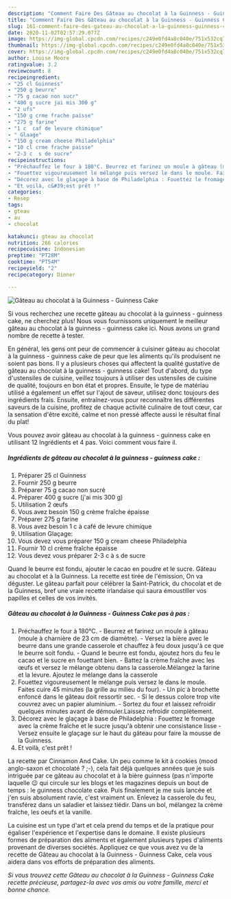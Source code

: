```yaml
---
description: "Comment Faire Des Gâteau au chocolat à la Guinness - Guinness Cake"
title: "Comment Faire Des Gâteau au chocolat à la Guinness - Guinness Cake"
slug: 161-comment-faire-des-gateau-au-chocolat-a-la-guinness-guinness-cake
date: 2020-11-02T02:57:29.077Z
image: https://img-global.cpcdn.com/recipes/c249e0fd4a8c040e/751x532cq70/gateau-au-chocolat-a-la-guinness-guinness-cake-photo-principale-de-la-recette.jpg
thumbnail: https://img-global.cpcdn.com/recipes/c249e0fd4a8c040e/751x532cq70/gateau-au-chocolat-a-la-guinness-guinness-cake-photo-principale-de-la-recette.jpg
cover: https://img-global.cpcdn.com/recipes/c249e0fd4a8c040e/751x532cq70/gateau-au-chocolat-a-la-guinness-guinness-cake-photo-principale-de-la-recette.jpg
author: Louise Moore
ratingvalue: 3.2
reviewcount: 8
recipeingredient:
- "25 cl Guinness"
- "250 g beurre"
- "75 g cacao non sucr"
- "400 g sucre jai mis 300 g"
- "2 ufs"
- "150 g crme frache paisse"
- "275 g farine"
- "1 c  caf de levure chimique"
- " Glaage"
- "150 g cream cheese Philadelphia"
- "10 cl crme frache paisse"
- "2-3 c  s de sucre"
recipeinstructions:
- "Préchauffez le four à 180°C. Beurrez et farinez un moule à gâteau (moule à charnière de 23 cm de diamètre). Versez la bière avec le beurre dans une grande casserole et chauffez à feu doux jusqu&#39;à ce que le beurre soit fondu. Quand le beurre est fondu, ajoutez hors du feu le cacao et le sucre en fouettant bien. Battez la crème fraîche avec les œufs et versez le mélange obtenu dans la casserole.Mélangez la farine et la levure. Ajoutez le mélange dans la casserole"
- "Fouettez vigoureusement le mélange puis versez le dans le moule. Faites cuire 45 minutes (la grille au milieu du four). Un pic à brochette enfoncé dans le gâteau doit ressortir sec. Si le dessus colore trop vite couvrez avec un papier aluminium. Sortez du four et laissez refroidir quelques minutes avant de démouler.Laissez refroidir complètement."
- "Décorez avec le glaçage à base de Philadelphia : Fouettez le fromage avec la crème fraîche et le sucre jusqu&#39;à obtenir une consistance lisse Versez ensuite le glaçage sur le haut du gâteau pour faire la mousse de la Guinness."
- "Et voilà, c&#39;est prêt !"
categories:
- Resep
tags:
- gteau
- au
- chocolat

katakunci: gteau au chocolat 
nutrition: 266 calories
recipecuisine: Indonesian
preptime: "PT28M"
cooktime: "PT54M"
recipeyield: "2"
recipecategory: Dinner

---
```



![Gâteau au chocolat à la Guinness - Guinness Cake](https://img-global.cpcdn.com/recipes/c249e0fd4a8c040e/751x532cq70/gateau-au-chocolat-a-la-guinness-guinness-cake-photo-principale-de-la-recette.jpg)

Si vous recherchez une recette gâteau au chocolat à la guinness - guinness cake, ne cherchez plus! Nous vous fournissons uniquement le meilleur gâteau au chocolat à la guinness - guinness cake ici. Nous avons un grand nombre de recette à tester.

En général, les gens ont peur de commencer à cuisiner gâteau au chocolat à la guinness - guinness cake de peur que les aliments qu'ils produisent ne soient pas bons. Il y a plusieurs choses qui affectent la qualité gustative de gâteau au chocolat à la guinness - guinness cake! Tout d'abord, du type d'ustensiles de cuisine, veillez toujours à utiliser des ustensiles de cuisine de qualité, toujours en bon état et propres. Ensuite, le type de matériau utilisé a également un effet sur l'ajout de saveur, utilisez donc toujours des ingrédients frais. Ensuite, entraînez-vous pour reconnaître les différentes saveurs de la cuisine, profitez de chaque activité culinaire de tout cœur, car la sensation d'être excité, calme et non pressé affecte aussi le résultat final du plat!

<!--inarticleads1-->

Vous pouvez avoir gâteau au chocolat à la guinness - guinness cake en utilisant 12 Ingrédients et 4 pas. Voici comment vous faire il.

##### Ingrédients de gâteau au chocolat à la guinness - guinness cake :

1. Préparer 25 cl Guinness
1. Fournir 250 g beurre
1. Préparer 75 g cacao non sucré
1. Préparer 400 g sucre (j&#39;ai mis 300 g)
1. Utilisation 2 œufs
1. Vous avez besoin 150 g crème fraîche épaisse
1. Préparer 275 g farine
1. Vous avez besoin 1 c à café de levure chimique
1. Utilisation  Glaçage:
1. Vous devez vous préparer 150 g cream cheese Philadelphia
1. Fournir 10 cl crème fraîche épaisse
1. Vous devez vous préparer 2-3 c à s de sucre


Quand le beurre est fondu, ajouter le cacao en poudre et le sucre. Gâteau au chocolat et à la Guinness. La recette est tirée de l&#39;émission, On va déguster. Le gâteau parfait pour célébrer la Saint-Patrick, du chocolat et de la Guinness, bref une vraie recette irlandaise qui saura émoustiller vos papilles et celles de vos invités. 

<!--inarticleads2-->

##### Gâteau au chocolat à la Guinness - Guinness Cake pas à pas :

1. Préchauffez le four à 180°C. - Beurrez et farinez un moule à gâteau (moule à charnière de 23 cm de diamètre). - Versez la bière avec le beurre dans une grande casserole et chauffez à feu doux jusqu&#39;à ce que le beurre soit fondu. - Quand le beurre est fondu, ajoutez hors du feu le cacao et le sucre en fouettant bien. - Battez la crème fraîche avec les œufs et versez le mélange obtenu dans la casserole.Mélangez la farine et la levure. Ajoutez le mélange dans la casserole
1. Fouettez vigoureusement le mélange puis versez le dans le moule. Faites cuire 45 minutes (la grille au milieu du four). - Un pic à brochette enfoncé dans le gâteau doit ressortir sec. - Si le dessus colore trop vite couvrez avec un papier aluminium. - Sortez du four et laissez refroidir quelques minutes avant de démouler.Laissez refroidir complètement.
1. Décorez avec le glaçage à base de Philadelphia : Fouettez le fromage avec la crème fraîche et le sucre jusqu&#39;à obtenir une consistance lisse - Versez ensuite le glaçage sur le haut du gâteau pour faire la mousse de la Guinness.
1. Et voilà, c&#39;est prêt !


La recette par Cinnamon And Cake. Un peu comme le kit à cookies (mood anglo-saxon et chocolaté ? ;-), cela fait déjà quelques années que je suis intriguée par ce gâteau au chocolat et à la bière guinness (pas n&#39;importe laquelle 😉 qui circule sur les blogs et les magazines depuis un bout de temps : le guinness chocolate cake. Puis finalement je me suis lancée et j&#39;en suis absolument ravie, c&#39;est vraiment un. Enlevez la casserole du feu, transférez dans un saladier et laissez tiédir. Dans un bol, mélangez la crème fraîche, les oeufs et la vanille. 

<!--inarticleads1-->

<p>
La cuisine est un type d'art et cela prend du temps et de la pratique pour égaliser l'expérience et l'expertise dans le domaine. Il existe plusieurs formes de préparation des aliments et également plusieurs types d'aliments provenant de diverses sociétés. Appliquez ce que vous avez vu de la recette de Gâteau au chocolat à la Guinness - Guinness Cake, cela vous aidera dans vos efforts de préparation des aliments.
</p>

<p>
<i>Si vous trouvez cette Gâteau au chocolat à la Guinness - Guinness Cake recette précieuse, partagez-la avec vos amis ou votre famille, merci et bonne chance.</i>
</p>
